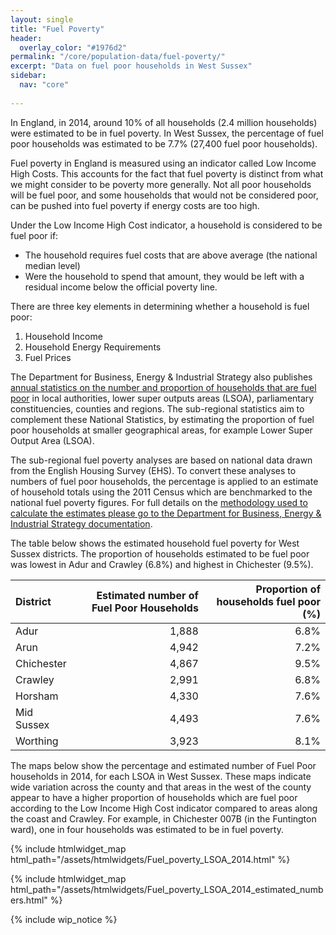 ```yaml
---
layout: single
title: "Fuel Poverty"
header:
  overlay_color: "#1976d2"
permalink: "/core/population-data/fuel-poverty/"
excerpt: "Data on fuel poor households in West Sussex"
sidebar:
  nav: "core"
  
---
```

In England, in 2014, around 10% of all households (2.4 million households) were estimated to be in fuel poverty. In West Sussex, the percentage of fuel poor households was estimated to be 7.7% (27,400 fuel poor households).

Fuel poverty in England is measured using an indicator called Low Income High Costs. This accounts for the fact that fuel poverty is distinct from what we might consider to be poverty more generally. Not all poor households will be fuel poor, and some households that would not be considered poor, can be pushed into fuel poverty if energy costs are too high.

Under the Low Income High Cost indicator, a household is considered to be fuel poor if:

* The household requires fuel costs that are above average (the national median level)
* Were the household to spend that amount, they would be left with a residual income below the official poverty line.

There are three key elements in determining whether a household is fuel poor:

1. Household Income
2. Household Energy Requirements
3. Fuel Prices

The Department for Business, Energy & Industrial Strategy also publishes [annual statistics on the number and proportion of households that are fuel poor](https://www.gov.uk/government/collections/fuel-poverty-statistics) in local authorities, lower super outputs areas (LSOA), parliamentary constituencies, counties and regions. The sub-regional statistics aim to complement these National Statistics, by estimating the proportion of fuel poor households at smaller geographical areas, for example Lower Super Output Area (LSOA).

The sub-regional fuel poverty analyses are based on national data drawn from the English Housing Survey (EHS). To convert these analyses to numbers of fuel poor households, the percentage is applied to an estimate of household totals using the 2011 Census which are benchmarked to the national fuel poverty figures. For full details on the [methodology used to calculate the estimates please go to the Department for Business, Energy & Industrial Strategy documentation](https://www.gov.uk/government/publications/fuel-poverty-statistics-methodology-handbook).

The table below shows the estimated household fuel poverty for West Sussex districts. The proportion of households estimated to be fuel poor was lowest in Adur and Crawley (6.8%) and highest in Chichester (9.5%).

| District | Estimated number of Fuel Poor Households | Proportion of households fuel poor (%) |
|:---|---:|---:|
| Adur | 1,888 | 6.8% |
| Arun | 4,942 | 7.2% |
| Chichester | 4,867 | 9.5% |
| Crawley | 2,991 | 6.8% |
| Horsham | 4,330 | 7.6% |
| Mid Sussex | 4,493 | 7.6% |
| Worthing | 3,923 | 8.1% |

The maps below show the percentage and estimated number of Fuel Poor households in 2014, for each LSOA in West Sussex. These maps indicate wide variation across the county and that areas in the west of the county appear to have a higher proportion of households which are fuel poor according to the Low Income High Cost indicator compared to areas along the coast and Crawley. For example, in Chichester 007B (in the Funtington ward), one in four households was estimated to be in fuel poverty.

{% include htmlwidget_map html_path="/assets/htmlwidgets/Fuel_poverty_LSOA_2014.html" %}

{% include htmlwidget_map html_path="/assets/htmlwidgets/Fuel_poverty_LSOA_2014_estimated_numbers.html" %}

{% include wip_notice %}
